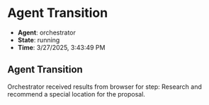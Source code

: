 # Agent Transition

- **Agent**: orchestrator
- **State**: running
- **Time**: 3/27/2025, 3:43:49 PM

## Agent Transition

Orchestrator received results from browser for step: Research and recommend a special location for the proposal.

